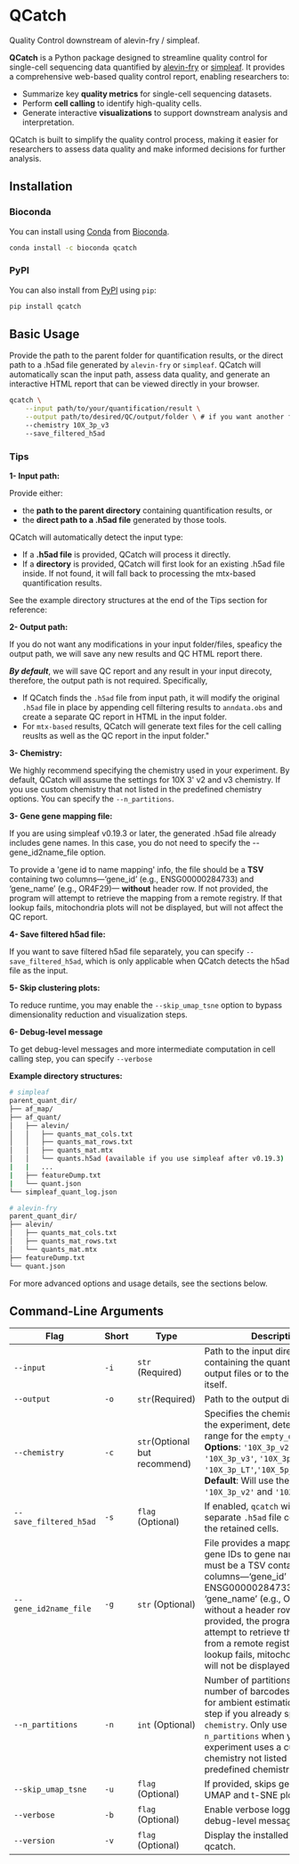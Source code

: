 # QCatch
Quality Control downstream of alevin-fry / simpleaf.

**QCatch** is a Python package designed to streamline quality control for single-cell sequencing data quantified by [alevin-fry](https://github.com/COMBINE-lab/alevin-fry) or [simpleaf](https://github.com/COMBINE-lab/simpleaf). It provides a comprehensive web-based quality control report, enabling researchers to:

- Summarize key **quality metrics** for single-cell sequencing datasets.
- Perform **cell calling** to identify high-quality cells.
- Generate interactive **visualizations** to support downstream analysis and interpretation.

QCatch is built to simplify the quality control process, making it easier for researchers to assess data quality and make informed decisions for further analysis.

## Installation

### Bioconda
You can install using [Conda](http://anaconda.org/)
from [Bioconda](https://bioconda.github.io/).

```bash
conda install -c bioconda qcatch 
```

### PyPI

You can also install from [PyPI](https://pypi.org/project/qcatch/) using `pip`:

```bash
pip install qcatch
```

## Basic Usage
Provide the path to the parent folder for quantification results, or the direct path to a .h5ad file generated by `alevin-fry` or `simpleaf`. QCatch will automatically scan the input path, assess data quality, and generate an interactive HTML report that can be viewed directly in your browser.

```bash
qcatch \
    --input path/to/your/quantification/result \
    --output path/to/desired/QC/output/folder \ # if you want another folder for output
    --chemistry 10X_3p_v3 
    --save_filtered_h5ad

```
### Tips
**1- Input path:**

Provide either:

- the **path to the parent directory** containing quantification results, or
- the **direct path to a .h5ad file** generated by those tools.

QCatch will automatically detect the input type:
- If a **.h5ad file** is provided, QCatch will process it directly.
- If a **directory** is provided, QCatch will first look for an existing .h5ad file inside. If not found, it will fall back to processing the mtx-based quantification results.

See the example directory structures at the end of the Tips section for reference:

**2- Output path:**

If you do not want any modifications in your input folder/files, speaficy the output path, we will save any new results and QC HTML report there. 

**_By default_**, we will save QC report and any result in your input direcoty, therefore, the output path is not required. 
Specifically,
- If QCatch finds the `.h5ad` file from input path, it will modify the original `.h5ad` file in place by appending cell filtering results to `anndata.obs` and create a separate QC report in HTML in the input folder.
- For `mtx-based` results, QCatch will generate text files for the cell calling reuslts as well as the QC report in the input folder."

**3- Chemistry:**

We highly recommend specifying the chemistry used in your experiment. By default, QCatch will assume the settings for 10X 3' v2 and v3 chemistry. If you use custom chemistry that not listed in the predefined chemistry options. You can specify the `--n_partitions`.

**3- Gene gene mapping file:**

If you are using simpleaf v0.19.3 or later, the generated .h5ad file already includes gene names. In this case, you do not need to specify the --gene_id2name_file option.

To provide a 'gene id to name mapping' info, the file should be a **TSV** containing two columns—‘gene_id’ (e.g., ENSG00000284733) and ‘gene_name’ (e.g., OR4F29)— **without** header row. If not provided, the program will attempt to retrieve the mapping from a remote registry. If that lookup fails, mitochondria plots will not be displayed, but will not affect the QC report.

**4- Save filtered h5ad file:**

If you want to save filtered h5ad file separately, you can specify `--save_filtered_h5ad`, which is only applicable when QCatch detects the h5ad file as the input.

**5- Skip clustering plots:**

To reduce runtime, you may enable the `--skip_umap_tsne` option to bypass dimensionality reduction and visualization steps.

**6- Debug-level message**

To get debug-level messages and more intermediate computation in cell calling step, you can specify `--verbose`

**Example directory structures:**

```bash
# simpleaf 
parent_quant_dir/
├── af_map/
├── af_quant/
│   ├── alevin/
│   │   ├── quants_mat_cols.txt
│   │   ├── quants_mat_rows.txt
│   │   ├── quants_mat.mtx
│   │   └── quants.h5ad (available if you use simpleaf after v0.19.3)
|   |   ...
|   ├── featureDump.txt
|   └── quant.json
└── simpleaf_quant_log.json

# alevin-fry
parent_quant_dir/
├── alevin/
│   ├── quants_mat_cols.txt
│   ├── quants_mat_rows.txt
│   └── quants_mat.mtx
├── featureDump.txt
└── quant.json

```
For more advanced options and usage details, see the sections below.

## Command-Line Arguments

| Flag | Short | Type | Description |
|------|-------|------|-------------|
| `--input`  | `-i` | `str` (Required) | Path to the input directory containing the quantification output files or to the HDF5 file itself. |
| `--output` | `-o` | `str`(Required)  | Path to the output directory.|
| `--chemistry` | `-c` | `str`(Optional but recommend) | Specifies the chemistry used in the experiment, determining the range for the `empty_drops` step. **Options**: `'10X_3p_v2'`, `'10X_3p_v3'`, `'10X_3p_v4'`, `'10X_3p_LT'`,`'10X_5p_v3'`,`'10X_HT'`. **Default**: Will use the range for `'10X_3p_v2'` and `'10X_3p_v3'`. |
| `--save_filtered_h5ad` | `-s` | `flag` (Optional) |If enabled, `qcatch` will save a separate `.h5ad` file containing only the retained cells.|
| `--gene_id2name_file` | `-g` | `str` (Optional) |File provides a mapping from gene IDs to gene names. The file must be a TSV containing two columns—‘gene_id’ (e.g., ENSG00000284733) and ‘gene_name’ (e.g., OR4F29)—without a header row. If not provided, the program will attempt to retrieve the mapping from a remote registry. If that lookup fails, mitochondria plots will not be displayed.|
| `--n_partitions` | `-n` | `int` (Optional) | Number of partitions (max number of barcodes to consider for ambient estimation). Skip this step if you already specified `--chemistry`. Only use `--n_partitions` when your experiment uses a custom chemistry not listed in the predefined chemistry options.|
| `--skip_umap_tsne` | `-u` | `flag` (Optional) | If provided, skips generation of UMAP and t-SNE plots. |
| `--verbose` | `-b` | `flag` (Optional) | Enable verbose logging with debug-level messages. |
| `--version` | `-v` | `flag` (Optional) | Display the installed version of qcatch. |
